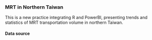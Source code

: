 <h3>MRT in Northern Taiwan</h3>
This is a new practice integrating R and PowerBI, presenting trends and statistics of MRT transportation volume in northern Taiwan.

<h4>Data source</h4>

